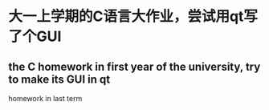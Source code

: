 # 大一上学期的C语言大作业，尝试用qt写了个GUI
## the C homework in first year of the university, try to make its GUI in qt 
homework in last term
